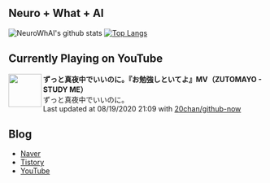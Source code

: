 ## Neuro + What + AI

![NeuroWhAI's github stats](https://github-readme-stats.vercel.app/api?username=neurowhai&count_private=true&show_icons=true)
[![Top Langs](https://github-readme-stats.vercel.app/api/top-langs/?username=neurowhai&layout=compact)](https://github.com/anuraghazra/github-readme-stats)

## Currently Playing on YouTube

[<img align="left" height="65" src="https://yt3.ggpht.com/a/AATXAJzcK3b7-F7wJc-mujQYGg7kDsSWOg3I6QpQkVYH6A=s88-c-k-c0xffffffff-no-nd-rj">](https://www.youtube.com/channel/UCv6P5nsS9rP4tDtFlqLU_QQ)

**ずっと真夜中でいいのに。『お勉強しといてよ』MV（ZUTOMAYO - STUDY ME）**  
ずっと真夜中でいいのに。  
Last updated at 08/19/2020 21:09 with [20chan/github-now](https://github.com/20chan/github-now)

## Blog

- [Naver](http://blog.naver.com/neurowhai)
- [Tistory](http://neurowhai.tistory.com/)
- [YouTube](https://www.youtube.com/channel/UCB_v1xU6laBHOeH6z4L-Mtw)
